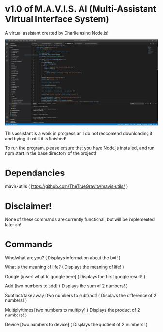 # v1.0 of M.A.V.I.S. AI (Multi-Assistant Virtual Interface System)

A virtual assistant created by Charlie using Node.js!

![Alt text](./images/Main.JPG)

This assistant is a work in progress an I do not reccomend downloading it and trying it untill it is finished!

To run the program, please ensure that you have Node.js installed, and run npm start in the base directory of the project!

# Dependancies

mavis-utils ( https://github.com/TheTrueGravity/mavis-utils/ )

# Disclaimer!

None of these commands are currently functional, but will be implemented later on!

# Commands

Who/what are you? ( Displays information about the bot! )

What is the meaning of life? ( Displays the meaning of life! )

Google [insert what to google here] ( Displays the first google result! )

Add [two numbers to add] ( Displays the sum of 2 numbers! )

Subtract/take away [two numbers to subtract] ( Displays the difference of 2 numbers! )

Multiply/times [two numbers to multiply] ( Displays the product of 2 numbers! )

Devide [two numbers to devide] ( Displays the quotient of 2 numbers! )

